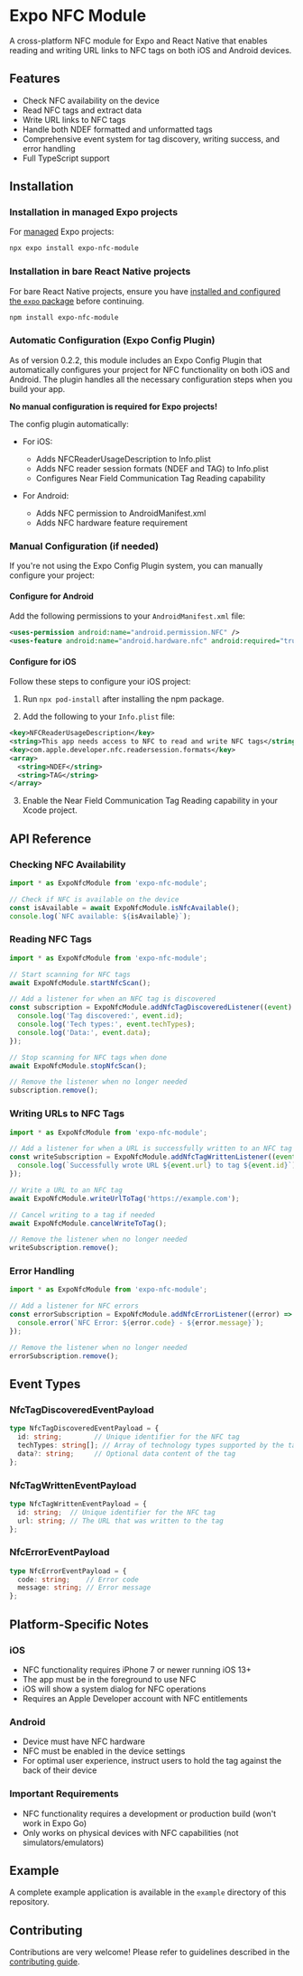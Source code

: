 # Expo NFC Module

A cross-platform NFC module for Expo and React Native that enables reading and writing URL links to NFC tags on both iOS and Android devices.

## Features

- Check NFC availability on the device
- Read NFC tags and extract data
- Write URL links to NFC tags
- Handle both NDEF formatted and unformatted tags
- Comprehensive event system for tag discovery, writing success, and error handling
- Full TypeScript support

## Installation

### Installation in managed Expo projects

For [managed](https://docs.expo.dev/archive/managed-vs-bare/) Expo projects:

```bash
npx expo install expo-nfc-module
```

### Installation in bare React Native projects

For bare React Native projects, ensure you have [installed and configured the `expo` package](https://docs.expo.dev/bare/installing-expo-modules/) before continuing.

```bash
npm install expo-nfc-module
```

### Automatic Configuration (Expo Config Plugin)

As of version 0.2.2, this module includes an Expo Config Plugin that automatically configures your project for NFC functionality on both iOS and Android. The plugin handles all the necessary configuration steps when you build your app.

**No manual configuration is required for Expo projects!**

The config plugin automatically:

- For iOS:
  - Adds NFCReaderUsageDescription to Info.plist
  - Adds NFC reader session formats (NDEF and TAG) to Info.plist
  - Configures Near Field Communication Tag Reading capability

- For Android:
  - Adds NFC permission to AndroidManifest.xml
  - Adds NFC hardware feature requirement

### Manual Configuration (if needed)

If you're not using the Expo Config Plugin system, you can manually configure your project:

#### Configure for Android

Add the following permissions to your `AndroidManifest.xml` file:

```xml
<uses-permission android:name="android.permission.NFC" />
<uses-feature android:name="android.hardware.nfc" android:required="true" />
```

#### Configure for iOS

Follow these steps to configure your iOS project:

1. Run `npx pod-install` after installing the npm package.

2. Add the following to your `Info.plist` file:

```xml
<key>NFCReaderUsageDescription</key>
<string>This app needs access to NFC to read and write NFC tags</string>
<key>com.apple.developer.nfc.readersession.formats</key>
<array>
  <string>NDEF</string>
  <string>TAG</string>
</array>
```

3. Enable the Near Field Communication Tag Reading capability in your Xcode project.

## API Reference

### Checking NFC Availability

```typescript
import * as ExpoNfcModule from 'expo-nfc-module';

// Check if NFC is available on the device
const isAvailable = await ExpoNfcModule.isNfcAvailable();
console.log(`NFC available: ${isAvailable}`);
```

### Reading NFC Tags

```typescript
import * as ExpoNfcModule from 'expo-nfc-module';

// Start scanning for NFC tags
await ExpoNfcModule.startNfcScan();

// Add a listener for when an NFC tag is discovered
const subscription = ExpoNfcModule.addNfcTagDiscoveredListener((event) => {
  console.log('Tag discovered:', event.id);
  console.log('Tech types:', event.techTypes);
  console.log('Data:', event.data);
});

// Stop scanning for NFC tags when done
await ExpoNfcModule.stopNfcScan();

// Remove the listener when no longer needed
subscription.remove();
```

### Writing URLs to NFC Tags

```typescript
import * as ExpoNfcModule from 'expo-nfc-module';

// Add a listener for when a URL is successfully written to an NFC tag
const writeSubscription = ExpoNfcModule.addNfcTagWrittenListener((event) => {
  console.log(`Successfully wrote URL ${event.url} to tag ${event.id}`);
});

// Write a URL to an NFC tag
await ExpoNfcModule.writeUrlToTag('https://example.com');

// Cancel writing to a tag if needed
await ExpoNfcModule.cancelWriteToTag();

// Remove the listener when no longer needed
writeSubscription.remove();
```

### Error Handling

```typescript
import * as ExpoNfcModule from 'expo-nfc-module';

// Add a listener for NFC errors
const errorSubscription = ExpoNfcModule.addNfcErrorListener((error) => {
  console.error(`NFC Error: ${error.code} - ${error.message}`);
});

// Remove the listener when no longer needed
errorSubscription.remove();
```

## Event Types

### NfcTagDiscoveredEventPayload

```typescript
type NfcTagDiscoveredEventPayload = {
  id: string;        // Unique identifier for the NFC tag
  techTypes: string[]; // Array of technology types supported by the tag
  data?: string;     // Optional data content of the tag
};
```

### NfcTagWrittenEventPayload

```typescript
type NfcTagWrittenEventPayload = {
  id: string;  // Unique identifier for the NFC tag
  url: string; // The URL that was written to the tag
};
```

### NfcErrorEventPayload

```typescript
type NfcErrorEventPayload = {
  code: string;    // Error code
  message: string; // Error message
};
```

## Platform-Specific Notes

### iOS

- NFC functionality requires iPhone 7 or newer running iOS 13+
- The app must be in the foreground to use NFC
- iOS will show a system dialog for NFC operations
- Requires an Apple Developer account with NFC entitlements

### Android

- Device must have NFC hardware
- NFC must be enabled in the device settings
- For optimal user experience, instruct users to hold the tag against the back of their device

### Important Requirements

- NFC functionality requires a development or production build (won't work in Expo Go)
- Only works on physical devices with NFC capabilities (not simulators/emulators)

## Example

A complete example application is available in the `example` directory of this repository.

## Contributing

Contributions are very welcome! Please refer to guidelines described in the [contributing guide](https://github.com/expo/expo#contributing).
